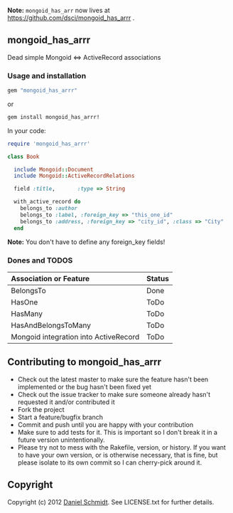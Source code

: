 **Note:** ```mongoid_has_arr``` now lives at https://github.com/dsci/mongoid_has_arrr .

## mongoid_has_arrr

Dead simple Mongoid <=> ActiveRecord associations

### Usage and installation

```ruby
gem "mongoid_has_arrr"
```

or 

```sh
gem install mongoid_has_arrr!
```

In your code:

```ruby
require 'mongoid_has_arrr'

class Book

  include Mongoid::Document
  include Mongoid::ActiveRecordRelations

  field :title,       :type => String

  with_active_record do 
    belongs_to :author
    belongs_to :label, :foreign_key => "this_one_id"
    belongs_to :address, :foreign_key => "city_id", :class => "City"
  end
``` 

**Note:** You don't have to define any foreign_key fields! 

### Dones and TODOS

| Association or Feature                  | Status              |
|:----------------------------------------|:--------------------|
| BelongsTo                               | Done                |
| HasOne                                  | ToDo                |
| HasMany                                 | ToDo                |
| HasAndBelongsToMany                     | ToDo                |
| Mongoid integration into ActiveRecord   | ToDo                |

## Contributing to mongoid_has_arrr
 
* Check out the latest master to make sure the feature hasn't been implemented or the bug hasn't been fixed yet
* Check out the issue tracker to make sure someone already hasn't requested it and/or contributed it
* Fork the project
* Start a feature/bugfix branch
* Commit and push until you are happy with your contribution
* Make sure to add tests for it. This is important so I don't break it in a future version unintentionally.
* Please try not to mess with the Rakefile, version, or history. If you want to have your own version, or is otherwise necessary, that is fine, but please isolate to its own commit so I can cherry-pick around it.

## Copyright

Copyright (c) 2012 [Daniel Schmidt](https://github.com/dsci). See LICENSE.txt for
further details.

